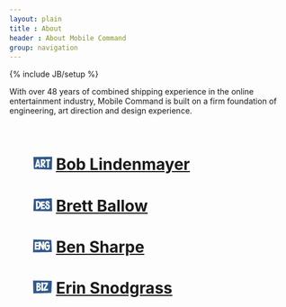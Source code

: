 ```yaml
---
layout: plain
title : About
header : About Mobile Command
group: navigation
---
```

{% include JB/setup %}

With over 48 years of combined shipping experience in the online entertainment industry, Mobile Command is built on a firm foundation of engineering, art direction and design experience.

<br/>
<div style="margin-left:3em;">
  
<h1> 
    <img src='/assets/imgs/art.png' alt='ART' title='Art'/> 
    <a href="http://www.linkedin.com/pub/bob-lindenmayer/11/b8b/955">Bob Lindenmayer</a> </h1>

<h1>
 <img src='/assets/imgs/des.png' alt='DES' title="Design" />  
 <a href="http://www.linkedin.com/pub/brett-ballow/39/568/6ab">Brett Ballow</a>
</h1>

<h1>
 <img src='/assets/imgs/eng.png' alt='ENG' title='Engineering' />  
 <a href="http://linkedin.com/bsharpe">Ben Sharpe</a>
</h1>

<h1>
 <img src='/assets/imgs/biz.png' alt='BIZ' title="Business" />  
 <a href="http://www.linkedin.com/pub/erin-snodgrass/11/80a/8bb">Erin Snodgrass</a>
</h1>

</div>
